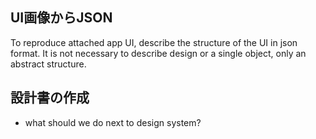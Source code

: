 ## UI画像からJSON
To reproduce attached app UI, describe the structure of the UI in json format.
It is not necessary to describe design or a single object, only an abstract structure.

## 設計書の作成
- what should we do next to design system?